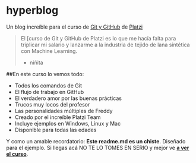 # hyperblog
Un blog increíble para el curso de [Git y GitHub](https://platzi.com/cursos/git-github/ "Git y GitHub") de [Platzi](https://platzi.com/home "Platzi")
>El [curso de Git y GitHub de Platzi es lo que me hacía falta para triplicar mi salario y lanzarme a la industria de tejido de lana sintética con Machine Learning.
> - niñita

##En este curso lo vemos todo:
* Todos los comandos de Git
* El flujo de trabajo en GitHub
* El verdadero amor por las buenas prácticas
* Trucos muy locos del profesor
* Las personalidades múltiples de Freddy
* Creado por el increíble Platzi Team
* Incluye  ejemplos en Windows, Linux y Mac
* Disponible para todas las edades

Y como un amable recordatorio: **Este readme.md es un chiste**. Diseñado para el ejemplo. Si llegas acá NO TE LO TOMES EN SERIO y mejor ve [**a ver el curso**](https://platzi.com/cursos/git-github/ "a ver el curso").
